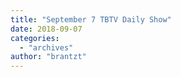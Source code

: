 ```yaml
---
title: "September 7 TBTV Daily Show"
date: 2018-09-07
categories: 
  - "archives"
author: "brantzt"
---
```



